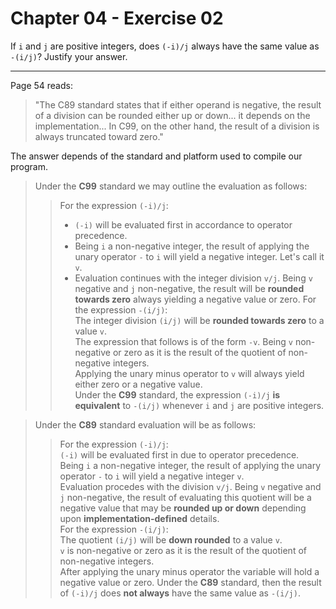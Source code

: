 # Chapter 04 - Exercise 02

If `i` and `j` are positive integers, does `(-i)/j` always have the same value as `-(i/j)`? Justify your answer.  

---

Page 54 reads: 
> "The C89 standard states that if either operand is negative, the result of a division can be rounded either up or down... it depends on the implementation... In C99, on the other hand, the result of a division is always truncated toward zero."  

The answer depends of the standard and platform used to compile our program.  

> Under the __C99__ standard we may outline the evaluation as follows:  
> > For the expression `(-i)/j`:  
> > + `(-i)` will be evaluated first in accordance to operator precedence.  
> > + Being `i` a non-negative integer, the result of applying the unary operator `-` to `i` will yield a negative integer.  Let's call it `v`.  
> > + Evaluation continues with the integer division `v/j`. Being `v` negative and `j` non-negative, the result will be __rounded towards zero__ always yielding a negative value or zero.
> > For the expression `-(i/j)`:  
> > The integer division `(i/j)` will be __rounded towards zero__ to a value `v`.   
> > The expression that follows is of the form `-v`. Being `v` non-negative or zero as it is the result of the quotient of non-negative integers.  
Applying the unary minus operator to `v` will always yield either zero or a negative value.  
> Under the __C99__ standard, the expression `(-i)/j` __is equivalent__ to `-(i/j)` whenever `i` and `j` are positive integers.

> Under the __C89__ standard evaluation will be as follows:  
> > For the expression `(-i)/j`:  
> > `(-i)` will be evaluated first in due to operator precedence.  
> > Being `i` a non-negative integer, the result of applying the unary operator `-` to `i` will yield a negative integer `v`.  
> > Evaluation procedes with the division `v/j`. Being `v` negative and `j` non-negative, the result of evaluating this quotient will be a negative value that may be __rounded up or down__ depending upon __implementation-defined__ details.  
> > For the expression `-(i/j)`:  
> > The quotient `(i/j)` will be __down rounded__ to a value `v`.  
> > `v` is non-negative or zero as it is the result of the quotient of non-negative integers.  
> > After applying the unary minus operator the variable will hold a negative value or zero.
> Under the __C89__ standard, then the result of `(-i)/j` does __not always__ have the same value as `-(i/j)`. 
